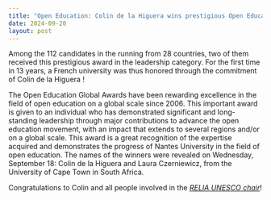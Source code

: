 ```yaml
---
title: "Open Education: Colin de la Higuera wins prestigious Open Education Global Awards in Leadership category"
date: 2024-09-20
layout: post
---
```


Among the 112 candidates in the running from 28 countries, two of them received this prestigious award in the leadership category. For the first time in 13 years, a French university was thus honored through the commitment of Colin de la Higuera !

The Open Education Global Awards have been rewarding excellence in the field of open education on a global scale since 2006. This important award is given to an individual who has demonstrated significant and long-standing leadership through major contributions to advance the open education movement, with an impact that extends to several regions and/or on a global scale. This award is a great recognition of the expertise acquired and demonstrates the progress of Nantes University in the field of open education. The names of the winners were revealed on Wednesday, September 18: Colin de la Higuera and Laura Czerniewicz, from the University of Cape Town in South Africa.

Congratulations to Colin and all people involved in the *[RELIA UNESCO chair](https://chaireunescorelia.univ-nantes.fr/)*!
